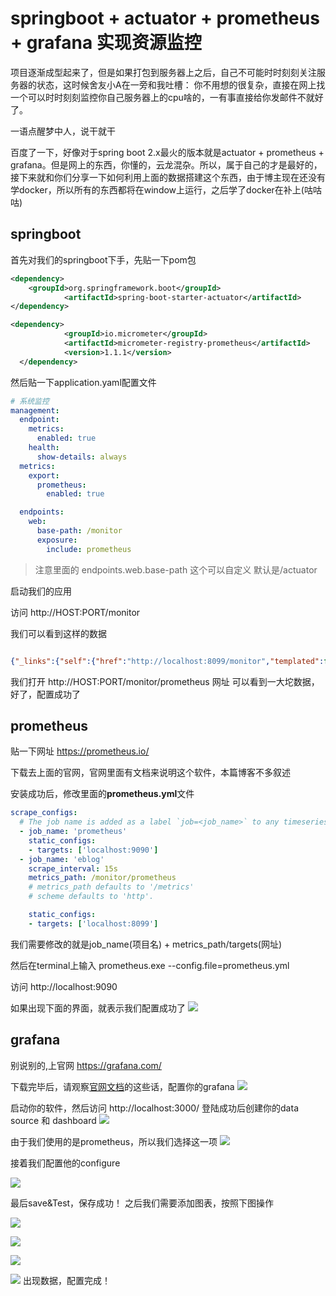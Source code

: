 # springboot + actuator + prometheus + grafana 实现资源监控

项目逐渐成型起来了，但是如果打包到服务器上之后，自己不可能时时刻刻关注服务器的状态，这时候舍友小A在一旁和我吐槽： 你不用想的很复杂，直接在网上找一个可以时时刻刻监控你自己服务器上的cpu啥的，一有事直接给你发邮件不就好了。

一语点醒梦中人，说干就干

百度了一下，好像对于spring boot 2.x最火的版本就是actuator + prometheus + grafana。但是网上的东西，你懂的，云龙混杂。所以，属于自己的才是最好的，接下来就和你们分享一下如何利用上面的数据搭建这个东西，由于博主现在还没有学docker，所以所有的东西都将在window上运行，之后学了docker在补上(咕咕咕)

## springboot

首先对我们的springboot下手，先贴一下pom包

```xml
<dependency>
    <groupId>org.springframework.boot</groupId>
            <artifactId>spring-boot-starter-actuator</artifactId>
</dependency>

<dependency>
            <groupId>io.micrometer</groupId>
            <artifactId>micrometer-registry-prometheus</artifactId>
            <version>1.1.1</version>
  </dependency>
```

然后贴一下application.yaml配置文件

```yaml
# 系统监控
management:
  endpoint:
    metrics:
      enabled: true
    health:
      show-details: always
  metrics:
    export:
      prometheus:
        enabled: true

  endpoints:
    web:
      base-path: /monitor
      exposure:
        include: prometheus
```

> 注意里面的 endpoints.web.base-path 这个可以自定义 默认是/actuator

启动我们的应用

访问 http://HOST:PORT/monitor

我们可以看到这样的数据

```json

{"_links":{"self":{"href":"http://localhost:8099/monitor","templated":false},"prometheus":{"href":"http://localhost:8099/monitor/prometheus","templated":false}}}
```

我们打开 http://HOST:PORT/monitor/prometheus 网址 可以看到一大坨数据，好了，配置成功了

## prometheus

贴一下网址 https://prometheus.io/

下载去上面的官网，官网里面有文档来说明这个软件，本篇博客不多叙述

安装成功后，修改里面的**prometheus.yml**文件

```yml
scrape_configs:
  # The job name is added as a label `job=<job_name>` to any timeseries scraped from this config.
  - job_name: 'prometheus'
    static_configs:
    - targets: ['localhost:9090']
  - job_name: 'eblog'
    scrape_interval: 15s
    metrics_path: /monitor/prometheus
    # metrics_path defaults to '/metrics'
    # scheme defaults to 'http'.

    static_configs:
    - targets: ['localhost:8099']
```

我们需要修改的就是job\_name(项目名) + metrics\_path/targets(网址)

然后在terminal上输入 prometheus.exe --config.file=prometheus.yml

访问 http://localhost:9090

如果出现下面的界面，就表示我们配置成功了 ![](https://s2.ax1x.com/2019/11/05/M9Fkyn.png)

## grafana

别说别的,上官网 https://grafana.com/

下载完毕后，请观察[官网文档](https://grafana.com/docs/installation/windows/)的这些话，配置你的grafana ![](https://s2.ax1x.com/2019/11/05/M9F2tS.png)

启动你的软件，然后访问 http://localhost:3000/ 登陆成功后创建你的data source 和 dashboard ![](https://s2.ax1x.com/2019/11/05/M9F5Xn.png)

由于我们使用的是prometheus，所以我们选择这一项 ![](https://s2.ax1x.com/2019/11/05/M9FxXR.png)

接着我们配置他的configure

![](https://s2.ax1x.com/2019/11/05/M9kA9e.png)

最后save\&Test，保存成功！ 之后我们需要添加图表，按照下图操作

![](https://s2.ax1x.com/2019/11/05/M9kDCF.png)

![](https://s2.ax1x.com/2019/11/05/M9kogH.png)

![](https://s2.ax1x.com/2019/11/05/M9kqbt.png)

![](https://s2.ax1x.com/2019/11/05/M9APrn.png) 出现数据，配置完成！
